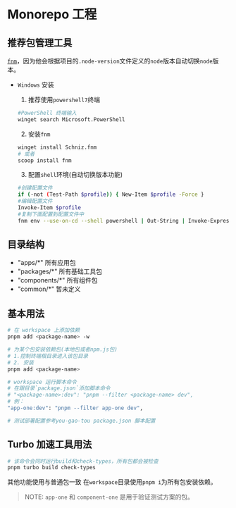 # Monorepo 工程

## 推荐包管理工具

[`fnm`](https://github.com/Schniz/fnm)，因为他会根据项目的`.node-version`文件定义的`node`版本自动切换`node`版本。

- `Windows` 安装
  1. 推荐使用`powershell7`终端
  
    ```bash
    #PowerShell 终端输入
    winget search Microsoft.PowerShell
    ```

  2. 安装`fnm`
  
  ```bash
  winget install Schniz.fnm
  # 或者
  scoop install fnm
  ```

  3. 配置`shell`环境(自动切换版本功能)

    ```bash
    #创建配置文件
    if (-not (Test-Path $profile)) { New-Item $profile -Force }
    #编辑配置文件
    Invoke-Item $profile
    #复制下面配置到配置文件中
    fnm env --use-on-cd --shell powershell | Out-String | Invoke-Expression
    ```

## 目录结构

- "apps/\*" 所有应用包
- "packages/\*" 所有基础工具包
- "components/\*" 所有组件包
- "common/\*" 暂未定义

## 基本用法

```bash
# 在 workspace 上添加依赖
pnpm add <package-name> -w

# 为某个包安装依赖包(本地包或者npm.js包)
# 1.控制终端根目录进入该包目录
# 2. 安装
pnpm add <package-name>

# workspace 运行脚本命令
# 在跟目录`package.json`添加脚本命令
# "<package-name>:dev": "pnpm --filter <package-name> dev",
# 例：
"app-one:dev": "pnpm --filter app-one dev",

# 测试部署配置参考you-gao-tou package.json 脚本配置
```

## Turbo 加速工具用法

```bash
# 该命令会同时运行build和check-types，所有包都会被检查
pnpm turbo build check-types
```

其他功能使用与普通包一致
在`workspace`目录使用`pnpm i`为所有包安装依赖。

> NOTE: `app-one` 和 `component-one` 是用于验证测试方案的包。
